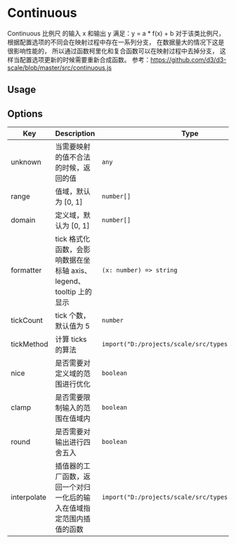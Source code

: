 # Continuous

Continuous 比例尺 的输入 x 和输出 y 满足：y = a * f(x) + b
对于该类比例尺，根据配置选项的不同会在映射过程中存在一系列分支，
在数据量大的情况下这是很影响性能的，
所以通过函数柯里化和复合函数可以在映射过程中去掉分支，
这样当配置选项更新的时候需要重新合成函数。
参考：https://github.com/d3/d3-scale/blob/master/src/continuous.js

## Usage


## Options
| Key | Description | Type | Default|
| ----| ----------- | -----| -------|
| unknown | 当需要映射的值不合法的时候，返回的值 | <code>any</code> | `[]` |
| range | 值域，默认为 [0, 1] | <code>number[]</code> | `[]` |
| domain | 定义域，默认为 [0, 1] | <code>number[]</code> | `[]` |
| formatter | tick 格式化函数，会影响数据在坐标轴 axis、legend、tooltip 上的显示 | <code>(x: number) => string</code> | `[]` |
| tickCount | tick 个数，默认值为 5 | <code>number</code> | `[]` |
| tickMethod | 计算 ticks 的算法 | <code>import("D:/projects/scale/src/types").TickMethod</code> | `[]` |
| nice | 是否需要对定义域的范围进行优化 | <code>boolean</code> | `[]` |
| clamp | 是否需要限制输入的范围在值域内 | <code>boolean</code> | `[]` |
| round | 是否需要对输出进行四舍五入 | <code>boolean</code> | `[]` |
| interpolate | 插值器的工厂函数，返回一个对归一化后的输入在值域指定范围内插值的函数 | <code>import("D:/projects/scale/src/types").Interpolate</code> | `[]` |